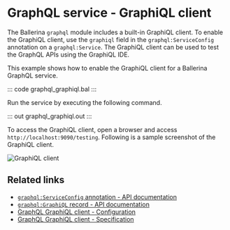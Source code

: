# GraphQL service - GraphiQL client

The Ballerina `graphql` module includes a built-in GraphiQL client. To enable the GraphiQL client, use the `graphiql` field in the `graphql:ServiceConfig` annotation on a `graphql:Service`. The GraphiQL client can be used to test the GraphQL APIs using the GraphiQL IDE.

This example shows how to enable the GraphiQL client for a Ballerina GraphQL service.

::: code graphql_graphiql.bal :::

Run the service by executing the following command.

::: out graphql_graphiql.out :::

To access the GraphiQL client, open a browser and access `http://localhost:9090/testing`. Following is a sample screenshot of the GraphiQL client.

![GraphiQL client](/learn/by-example/images/graphiql-client.png "GraphiQL Client")

## Related links
- [`graphql:ServiceConfig` annotation - API documentation](https://lib.ballerina.io/ballerina/graphql/latest#ServiceConfig)
- [`graphql:GraphiQL` record - API documentation](https://lib.ballerina.io/ballerina/graphql/latest#Graphiql)
- [GraphQL GraphiQL client - Configuration](/spec/graphql/#1015-graphiql-configurations)
- [GraphQL GraphiQL client - Specification](/spec/graphql/#131-graphiql-client)
